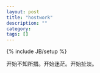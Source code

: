 ```yaml
---
layout: post
title: "hostwork"
description: ""
category: 
tags: []
---
```

{% include JB/setup %}


开始不知所措。开始迷茫。开始扯淡。
